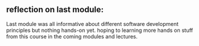 ## reflection on last module:
Last module was all informative about different software development principles but nothing hands-on yet. hoping to learning more hands on stuff from this course in the coming modules and lectures. 